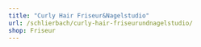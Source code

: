 ```yaml
---
title: "Curly Hair Friseur&Nagelstudio"
url: /schlierbach/curly-hair-friseurundnagelstudio/
shop: Friseur
---
```

